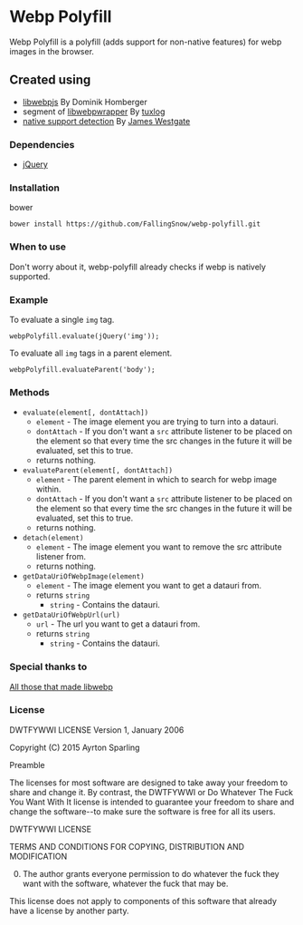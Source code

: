 # Webp Polyfill

Webp Polyfill is a polyfill (adds support for non-native features) for webp images in the browser.

## Created using
- [libwebpjs](http://libwebpjs.hohenlimburg.org/v0.2.0/) By Dominik Homberger
- segment of [libwebpwrapper](https://wordpress.org/plugins/wp-webp/) By [tuxlog](http://www.tuxlog.de/)
- [native support detection](https://queryj.wordpress.com/2012/06/11/detecting-webp-support/) By [James Westgate](https://twitter.com/jameswestgate)

### Dependencies
- [jQuery](https://jquery.com/)

### Installation
bower

```
bower install https://github.com/FallingSnow/webp-polyfill.git
```

### When to use
Don't worry about it, webp-polyfill already checks if webp is natively supported.

### Example
To evaluate a single `img` tag.
```
webpPolyfill.evaluate(jQuery('img'));
```

To evaluate all `img` tags in a parent element.
```
webpPolyfill.evaluateParent('body');
```

### Methods
- `evaluate(element[, dontAttach])`
    * `element` - The image element you are trying to turn into a datauri.
    * `dontAttach` - If you don't want a `src` attribute listener to be placed on the element so that every time the src changes in the future it will be evaluated, set this to true.
    * returns nothing.
- `evaluateParent(element[, dontAttach])`
    * `element` - The parent element in which to search for webp image within.
    * `dontAttach` - If you don't want a `src` attribute listener to be placed on the element so that every time the src changes in the future it will be evaluated, set this to true.
    * returns nothing.
- `detach(element)`
    * `element` - The image element you want to remove the src attribute listener from.
    * returns nothing.
- `getDataUriOfWebpImage(element)`
    * `element` - The image element you want to get a datauri from.
    * returns `string`
        - `string` - Contains the datauri.
- `getDataUriOfWebpUrl(url)`
    * `url` - The url you want to get a datauri from.
    * returns `string`
        - `string` - Contains the datauri.

### Special thanks to
[All those that made libwebp](https://github.com/webmproject/libwebp/graphs/contributors)

### License

DWTFYWWI LICENSE
Version 1, January 2006

Copyright (C) 2015 Ayrton Sparling

Preamble

The licenses for most software are designed to take away your
freedom to share and change it.  By contrast, the DWTFYWWI or Do
Whatever The Fuck You Want With It license is intended to guarantee
your freedom to share and change the software--to make sure the
software is free for all its users.

DWTFYWWI LICENSE

TERMS AND CONDITIONS FOR COPYING, DISTRIBUTION AND MODIFICATION
   
0. The author grants everyone permission to do whatever the fuck they
want with the software, whatever the fuck that may be.

This license does not apply to components of this software that already
have a license by another party.